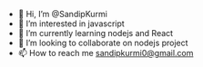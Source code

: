 - 👋 Hi, I’m @SandipKurmi
- 👀 I’m interested in javascript
- 🌱 I’m currently learning nodejs and React
- 💞️ I’m looking to collaborate on nodejs project
- 📫 How to reach me sandipkurmi0@gmail.com

<!---
SandipKurmi/SandipKurmi is a ✨ special ✨ repository because its `README.md` (this file) appears on your GitHub profile.
You can click the Preview link to take a look at your changes.
--->
